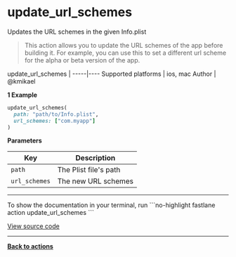 # update_url_schemes


Updates the URL schemes in the given Info.plist




> This action allows you to update the URL schemes of the app before building it.
For example, you can use this to set a different url scheme for the alpha
or beta version of the app.


update_url_schemes |
-----|----
Supported platforms | ios, mac
Author | @kmikael



**1 Example**

```ruby
update_url_schemes(
  path: "path/to/Info.plist",
  url_schemes: ["com.myapp"]
)
```





**Parameters**

Key | Description
----|------------
  `path` | The Plist file's path
  `url_schemes` | The new URL schemes




<hr />
To show the documentation in your terminal, run
```no-highlight
fastlane action update_url_schemes
```

<a href="https://github.com/fastlane/fastlane/blob/master/fastlane/lib/fastlane/actions/update_url_schemes.rb" target="_blank">View source code</a>

<hr />

<a href="/actions"><b>Back to actions</b></a>
